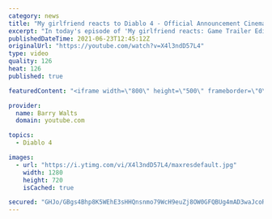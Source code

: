 ```yaml
---
category: news
title: "My girlfriend reacts to Diablo 4 - Official Announcement Cinematic Trailer for the FIRST time"
excerpt: "In today's episode of 'My girlfriend reacts: Game Trailer Edition' we take a look at Diablo 4 - Official Announcement Cinematic Trailer | Blizzcon 2019 Watch as ..."
publishedDateTime: 2021-06-23T12:45:12Z
originalUrl: "https://youtube.com/watch?v=X4l3ndD57L4"
type: video
quality: 126
heat: 126
published: true

featuredContent: "<iframe width=\"800\" height=\"500\" frameborder=\"0\" src=\"https://www.youtube.com/embed/X4l3ndD57L4\" allow=\"accelerometer; autoplay; encrypted-media; gyroscope; picture-in-picture\" allowfullscreen></iframe>"

provider:
  name: Barry Walts
  domain: youtube.com

topics:
  - Diablo 4

images:
  - url: "https://i.ytimg.com/vi/X4l3ndD57L4/maxresdefault.jpg"
    width: 1280
    height: 720
    isCached: true

secured: "GHJo/GBgs4Bhp8K5WEhE3sHHQnsnmo79WcH9euZj8OW0GFQBUg4mAD3waJcoRTLsX9FPyo4zPNdlOx09422SkR98p475cN8HLUxL2H/ptRgYYic7yLj9a/6pjTPkk0rF2wcGiRb30nuSmPr8JetYMxFswYMMnz4c25ZVb7CQvC6BXxKz2fO7gOe4COPHbrqkfsGzTOEBY7q3HKIEvBTkJqGD1h7p6fc/5WqEZEKb/O4qjfIpTzc1E0vIa8c4xVLkF15z9q/3th6lhTx0y12zC2OkktlBhbgZh+E01e2/L0GKdEcNOQQAKBs77iLnIgYnA7z/91ovp0VCoGypud5Q9OJCR8lP0JRMS5iJm1dD3zl81TnxTklKPUjY1dbsOHSVIYdMovcNk7ZAvZOZ5z6oRQ==;D1xcLtX91GHfoMpgxLnQVA=="
---
```


